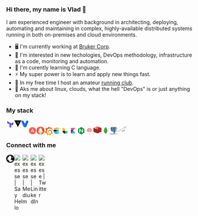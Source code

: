 ### Hi there, my name is Vlad 👋

I am experienced engineer with background in architecting, deploying, automating and maintaining in complex, 
highly-available distributed systems running in both on-premises and cloud environments. 

- 🖥️ I'm currently working at [Bruker Corp](https://www.bruker.com). 
- 🔭 I'm interested in new techologies, DevOps methodology, infrastructure as a code, monitoring and automation.
- 🌱 I'm curently learning C language. 
- ⚡ My super power is to learn and apply new things fast. 
- 🎽 In my free time I host an amateur [running club](https://tenxfifty.com).
- 💬 Aks me about linux, clouds, what the hell "DevOps" is or just anything on my stack!


### My stack
[<img align="left" alt="" width="22px" src="https://img.icons8.com/color/64/000000/linux.png" />](linux)
[<img align="left" alt="" width="22px" src="https://img.icons8.com/color/48/000000/microsoft.png" />](windows)
[<img align="left" alt="" width="22px" src="https://img.icons8.com/color/48/000000/google-cloud-platform.png" />](gcp)
[<img align="left" alt="" width="22px" src="https://img.icons8.com/color/48/000000/amazon-web-services.png" />](aws)
[<img align="left" alt="" width="22px" src="https://img.icons8.com/color/48/000000/azure-1.png" />](azure)
[<img align="left" alt="" width="22px" src="https://img.icons8.com/windows/32/000000/digital-ocean.png" />](digitalocean)
[<img align="left" alt="" width="22px" src="https://img.icons8.com/color/48/000000/python.png" />](python)
[<img align="left" alt="" width="22px" src="https://img.icons8.com/color/48/000000/golang.png" />](go)
[<img align="left" alt="" width="22px" src="https://img.icons8.com/color/48/000000/kubernetes.png" />](k8s)
[<img align="left" alt="" width="22px" src="https://img.icons8.com/color/48/000000/docker.png" />](docker)
[<img align="left" alt="" width="22px" src="https://github.com/exesse/exesse/blob/main/icons/tf.png?raw=true" />](tf)
[<img align="left" alt="" width="19px" src="https://raw.githubusercontent.com/exesse/exesse/main/icons/vault.svg" />](vault)
[<img align="left" alt="" width="19px" src="https://raw.githubusercontent.com/exesse/exesse/main/icons/vagrant.svg" />](vagrant)<br />
[<img align="left" alt="" width="22px" src="https://raw.githubusercontent.com/exesse/exesse/main/icons/ansible.png" />](ansible)
[<img align="left" alt="" width="22px" src="https://raw.githubusercontent.com/exesse/exesse/main/icons/prometheus.png" />](prometheus)
[<img align="left" alt="" width="22px" src="https://raw.githubusercontent.com/exesse/exesse/main/icons/grafana.png" />](grafana)
[<img align="left" alt="" width="22px" src="https://raw.githubusercontent.com/exesse/exesse/main/icons/elk.svg" />](elastic)
[<img align="left" alt="" width="22px" src="https://raw.githubusercontent.com/exesse/exesse/main/icons/logstash.svg" />](logstash)
[<img align="left" alt="" width="22px" src="https://raw.githubusercontent.com/exesse/exesse/main/icons/kibana.svg" />](kibana)
[<img align="left" alt="" width="22px" src="https://raw.githubusercontent.com/exesse/exesse/main/icons/nginx.png" />](nginx)
[<img align="left" alt="" width="22px" src="https://raw.githubusercontent.com/exesse/exesse/main/icons/ceph.png" />](ceph)
[<img align="left" alt="" width="22px" src="https://raw.githubusercontent.com/exesse/exesse/main/icons/redis.svg" />](redis)
[<img align="left" alt="" width="22px" src="https://raw.githubusercontent.com/exesse/exesse/main/icons/mongodb.svg" />](mongodb)
[<img align="left" alt="" width="22px" src="https://raw.githubusercontent.com/exesse/exesse/main/icons/postgresql.svg" />](postgresql)
[<img align="left" alt="" width="22px" src="https://raw.githubusercontent.com/exesse/exesse/main/icons/mariadb.svg" />](mariadb)<br />


### Connect with me
[<img align="left" alt="exesse" width="22px" src="https://raw.githubusercontent.com/iconic/open-iconic/master/svg/globe.svg" />](http://exesse.org)
[<img align="left" alt="exesse | Say Hello" width="22px" src="https://simpleicons.org/icons/gmail.svg" />](mailto:hi@exesse.org)
[<img align="left" alt="exesse | Medium" width="22px" src="https://simpleicons.org/icons/medium.svg" />](https://medium.com/@exesse)
[<img align="left" alt="exesse | LinkedIn" width="22px" src="https://cdn.jsdelivr.net/npm/simple-icons@v3/icons/linkedin.svg" />](https://www.linkedin.com/in/exesse/)
[<img align="left" alt="exese | Twitter" width="22px" src="https://cdn.jsdelivr.net/npm/simple-icons@v3/icons/twitter.svg" />](https://twitter.com/exese)
